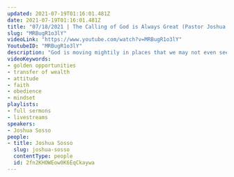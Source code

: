 ```yaml
---
updated: 2021-07-19T01:16:01.481Z
date: 2021-07-19T01:16:01.481Z
title: "07/18/2021 | The Calling of God is Always Great (Pastor Joshua Sosso)"
slug: "MRBugR1o3lY"
videoLink: "https://www.youtube.com/watch?v=MRBugR1o3lY"
YoutubeID: "MRBugR1o3lY"
description: "God is moving mightily in places that we may not even see and He is exposing things that were unknown to us. When He places His words in the mouth of His people, He empowers us to cut through anything and to play a part in His manifestation over our nation. The United States achieving its calling and destiny is dependent on the Body of Christ. So take on the attitude of Joshua and Caleb-- it doesn't matter how big the giants we face our, what matters is our faith and obedience. Change your mindset the thought pattern of a leader and when we obey, God will move the mountains! This sermon was delivered by Pastor Joshua Sosso at Freedom Fellowship Church International."
videoKeywords:
- golden opportunities
- transfer of wealth
- attitude
- faith
- obedience
- mindset
playlists:
- full sermons
- livestreams
speakers:
- Joshua Sosso
people:
- title: Joshua Sosso
  slug: joshua-sosso
  contentType: people
  id: 2fn2KHOWEow0K6EqCkaywa
---
```


